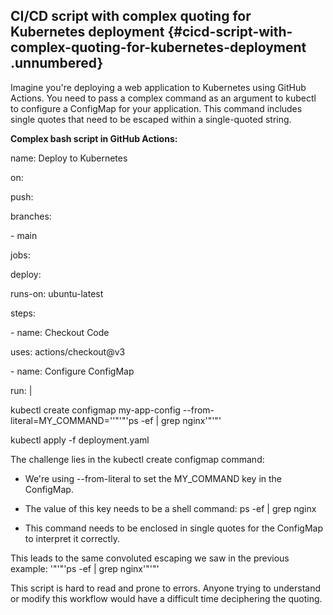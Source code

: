 ﻿## **CI/CD script with complex quoting for Kubernetes deployment** {#cicd-script-with-complex-quoting-for-kubernetes-deployment .unnumbered}

Imagine you\'re deploying a web application to Kubernetes using GitHub Actions. You need to pass a complex command as an argument to kubectl to configure a ConfigMap for your application. This command includes single quotes that need to be escaped within a single-quoted string.

**Complex bash script in GitHub Actions:**

name: Deploy to Kubernetes

on:

push:

branches:

\- main

jobs:

deploy:

runs-on: ubuntu-latest

steps:

\- name: Checkout Code

uses: actions/checkout@v3

\- name: Configure ConfigMap

run: \|

kubectl create configmap my-app-config \--from-literal=MY_COMMAND=\'\'\"\'\"\'ps -ef \| grep nginx\'\"\'\"\'

kubectl apply -f deployment.yaml

The challenge lies in the kubectl create configmap command:

-   We\'re using \--from-literal to set the MY_COMMAND key in the ConfigMap.

-   The value of this key needs to be a shell command: ps -ef \| grep nginx

-   This command needs to be enclosed in single quotes for the ConfigMap to interpret it correctly.

This leads to the same convoluted escaping we saw in the previous example: \'\"\'\"\'ps -ef \| grep nginx\'\"\'\"\'

This script is hard to read and prone to errors. Anyone trying to understand or modify this workflow would have a difficult time deciphering the quoting.


